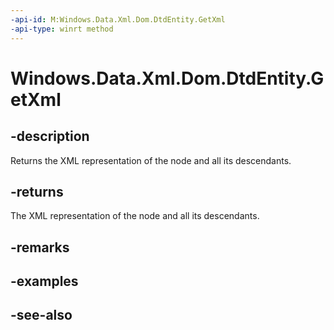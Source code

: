 ----api-id: M:Windows.Data.Xml.Dom.DtdEntity.GetXml
-api-type: winrt method
---<!-- Method syntaxpublic string GetXml()--># Windows.Data.Xml.Dom.DtdEntity.GetXml## -descriptionReturns the XML representation of the node and all its descendants.## -returnsThe XML representation of the node and all its descendants.## -remarks## -examples## -see-also
